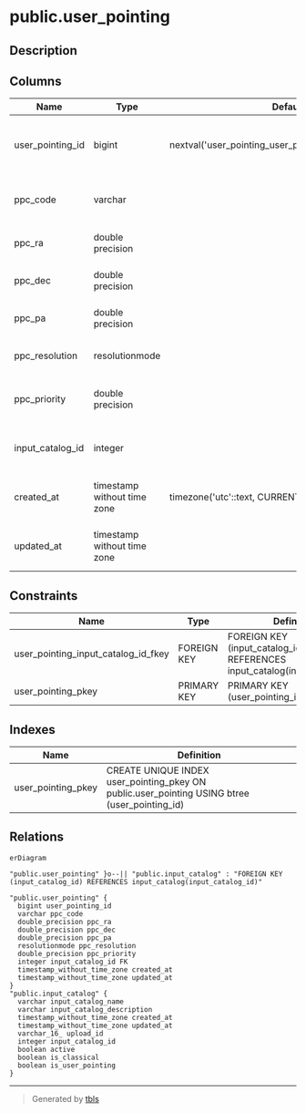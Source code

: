 # public.user_pointing

## Description

## Columns

| Name | Type | Default | Nullable | Children | Parents | Comment |
| ---- | ---- | ------- | -------- | -------- | ------- | ------- |
| user_pointing_id | bigint | nextval('user_pointing_user_pointing_id_seq'::regclass) | false |  |  | Unique identifier for each user-defined pointing (autoincremented primary key) |
| ppc_code | varchar |  | false |  |  | String identifier of the pointing set either by the uploader or user |
| ppc_ra | double precision |  | false |  |  | RA of the pointing center (ICRS, degree) |
| ppc_dec | double precision |  | false |  |  | Dec of the pointing center (ICRS, degree) |
| ppc_pa | double precision |  | false |  |  | Position angle of the pointing center (degree) |
| ppc_resolution | resolutionmode |  | false |  |  | Resolution mode of the pointing ('L' or 'M') |
| ppc_priority | double precision |  | false |  |  | Priority of the pointing calculated by the uploader |
| input_catalog_id | integer |  | false |  | [public.input_catalog](public.input_catalog.md) | Input catalog ID from the input_catalog table |
| created_at | timestamp without time zone | timezone('utc'::text, CURRENT_TIMESTAMP) | true |  |  | The date and time in UTC when the record was created |
| updated_at | timestamp without time zone |  | true |  |  | The date and time in UTC when the record was last updated |

## Constraints

| Name | Type | Definition |
| ---- | ---- | ---------- |
| user_pointing_input_catalog_id_fkey | FOREIGN KEY | FOREIGN KEY (input_catalog_id) REFERENCES input_catalog(input_catalog_id) |
| user_pointing_pkey | PRIMARY KEY | PRIMARY KEY (user_pointing_id) |

## Indexes

| Name | Definition |
| ---- | ---------- |
| user_pointing_pkey | CREATE UNIQUE INDEX user_pointing_pkey ON public.user_pointing USING btree (user_pointing_id) |

## Relations

```mermaid
erDiagram

"public.user_pointing" }o--|| "public.input_catalog" : "FOREIGN KEY (input_catalog_id) REFERENCES input_catalog(input_catalog_id)"

"public.user_pointing" {
  bigint user_pointing_id
  varchar ppc_code
  double_precision ppc_ra
  double_precision ppc_dec
  double_precision ppc_pa
  resolutionmode ppc_resolution
  double_precision ppc_priority
  integer input_catalog_id FK
  timestamp_without_time_zone created_at
  timestamp_without_time_zone updated_at
}
"public.input_catalog" {
  varchar input_catalog_name
  varchar input_catalog_description
  timestamp_without_time_zone created_at
  timestamp_without_time_zone updated_at
  varchar_16_ upload_id
  integer input_catalog_id
  boolean active
  boolean is_classical
  boolean is_user_pointing
}
```

---

> Generated by [tbls](https://github.com/k1LoW/tbls)
